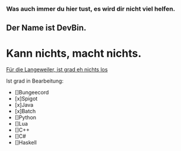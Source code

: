 ### Was auch immer du hier tust, es wird dir nicht viel helfen.
## Der Name ist DevBin.
# Kann nichts, macht nichts.

[Für die Langeweiler, ist grad eh nichts los](https://discord.gg/y68H34qkZT)

Ist grad in Bearbeitung:

- []Bungeecord
- [x]Spigot
- [x]Java
- [x]Batch
- []Python
- []Lua
- []C++
- []C#
- []Haskell
